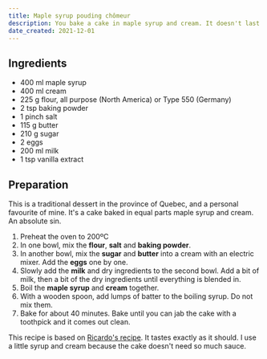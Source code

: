 ```yaml
---
title: Maple syrup pouding chômeur
description: You bake a cake in maple syrup and cream. It doesn't last long enough to take pictures.
date_created: 2021-12-01
---
```


## Ingredients

- 400 ml maple syrup
- 400 ml cream
- 225 g flour, all purpose (North America) or Type 550 (Germany)
- 2 tsp baking powder
- 1 pinch salt
- 115 g butter
- 210 g sugar
- 2 eggs
- 200 ml milk
- 1 tsp vanilla extract

## Preparation

This is a traditional dessert in the province of Quebec, and a personal favourite of mine. It's a cake baked in equal parts maple syrup and cream. An absolute sin.

1. Preheat the oven to 200ºC
2. In one bowl, mix the **flour**, **salt** and **baking powder**.
3. In another bowl, mix the **sugar** and **butter** into a cream with an electric mixer. Add the **eggs** one by one.
4. Slowly add the **milk** and dry ingredients to the second bowl. Add a bit of milk, then a bit of the dry ingredients until everything is blended in.
5. Boil the **maple syrup** and **cream** together.
6. With a wooden spoon, add lumps of batter to the boiling syrup. Do not mix them.
7. Bake for about 40 minutes. Bake until you can jab the cake with a toothpick and it comes out clean.

This recipe is based on [Ricardo's recipe](https://www.ricardocuisine.com/recettes/5411-pouding-chomeur-au-sirop-d-erable). It tastes exactly as it should. I use a little syrup and cream because the cake doesn't need so much sauce.


